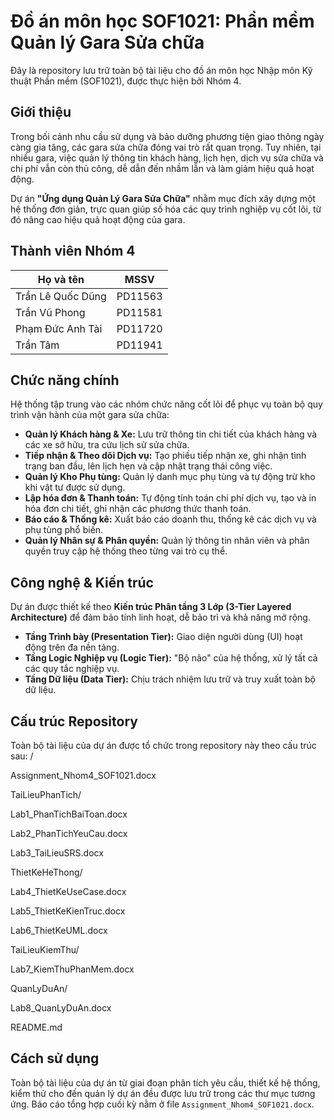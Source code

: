 # Đồ án môn học SOF1021: Phần mềm Quản lý Gara Sửa chữa

Đây là repository lưu trữ toàn bộ tài liệu cho đồ án môn học Nhập môn Kỹ thuật Phần mềm (SOF1021), được thực hiện bởi Nhóm 4.

## Giới thiệu

Trong bối cảnh nhu cầu sử dụng và bảo dưỡng phương tiện giao thông ngày càng gia tăng, các gara sửa chữa đóng vai trò rất quan trọng. Tuy nhiên, tại nhiều gara, việc quản lý thông tin khách hàng, lịch hẹn, dịch vụ sửa chữa và chi phí vẫn còn thủ công, dễ dẫn đến nhầm lẫn và làm giảm hiệu quả hoạt động.

Dự án **"Ứng dụng Quản Lý Gara Sửa Chữa"** nhằm mục đích xây dựng một hệ thống đơn giản, trực quan giúp số hóa các quy trình nghiệp vụ cốt lõi, từ đó nâng cao hiệu quả hoạt động của gara.

## Thành viên Nhóm 4

| Họ và tên          | MSSV    |
| ------------------ | ------- |
| Trần Lê Quốc Dũng  | PD11563 |
| Trần Vũ Phong      | PD11581 |
| Phạm Đức Anh Tài   | PD11720 |
| Trần Tâm           | PD11941 |

## Chức năng chính

Hệ thống tập trung vào các nhóm chức năng cốt lõi để phục vụ toàn bộ quy trình vận hành của một gara sửa chữa:

* **Quản lý Khách hàng & Xe:** Lưu trữ thông tin chi tiết của khách hàng và các xe sở hữu, tra cứu lịch sử sửa chữa.
* **Tiếp nhận & Theo dõi Dịch vụ:** Tạo phiếu tiếp nhận xe, ghi nhận tình trạng ban đầu, lên lịch hẹn và cập nhật trạng thái công việc.
* **Quản lý Kho Phụ tùng:** Quản lý danh mục phụ tùng và tự động trừ kho khi vật tư được sử dụng.
* **Lập hóa đơn & Thanh toán:** Tự động tính toán chi phí dịch vụ, tạo và in hóa đơn chi tiết, ghi nhận các phương thức thanh toán.
* **Báo cáo & Thống kê:** Xuất báo cáo doanh thu, thống kê các dịch vụ và phụ tùng phổ biến.
* **Quản lý Nhân sự & Phân quyền:** Quản lý thông tin nhân viên và phân quyền truy cập hệ thống theo từng vai trò cụ thể.

## Công nghệ & Kiến trúc

Dự án được thiết kế theo **Kiến trúc Phân tầng 3 Lớp (3-Tier Layered Architecture)** để đảm bảo tính linh hoạt, dễ bảo trì và khả năng mở rộng.

* **Tầng Trình bày (Presentation Tier):** Giao diện người dùng (UI) hoạt động trên đa nền tảng.
* **Tầng Logic Nghiệp vụ (Logic Tier):** "Bộ não" của hệ thống, xử lý tất cả các quy tắc nghiệp vụ.
* **Tầng Dữ liệu (Data Tier):** Chịu trách nhiệm lưu trữ và truy xuất toàn bộ dữ liệu.

## Cấu trúc Repository

Toàn bộ tài liệu của dự án được tổ chức trong repository này theo cấu trúc sau:
/

Assignment_Nhom4_SOF1021.docx

TaiLieuPhanTich/

  Lab1_PhanTichBaiToan.docx

  Lab2_PhanTichYeuCau.docx

  Lab3_TaiLieuSRS.docx

ThietKeHeThong/

  Lab4_ThietKeUseCase.docx

  Lab5_ThietKeKienTruc.docx

  Lab6_ThietKeUML.docx

TaiLieuKiemThu/

  Lab7_KiemThuPhanMem.docx

QuanLyDuAn/

  Lab8_QuanLyDuAn.docx

README.md
## Cách sử dụng

Toàn bộ tài liệu của dự án từ giai đoạn phân tích yêu cầu, thiết kế hệ thống, kiểm thử cho đến quản lý dự án đều được lưu trữ trong các thư mục tương ứng. Báo cáo tổng hợp cuối kỳ nằm ở file `Assignment_Nhom4_SOF1021.docx`.
